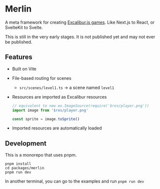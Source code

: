 # Merlin

A meta framework for creating [Excalibur.js games](https://excaliburjs.com). Like Next.js to React, or SvelteKit to Svelte.

This is still in the very early stages. It is not published yet and may not ever be published.

## Features

- Built on Vite
- File-based routing for scenes
  - `src/scenes/level1.ts` -> a scene named `level1`
- Resources are imported as Excalibur resources

  ```js
  // equivalent to new ex.ImageSource(require('$res/player.png'))
  import image from '$res/player.png'

  const sprite = image.toSprite()
  ```

- Imported resources are automatically loaded

## Development

This is a monorepo that uses pnpm.

```
pnpm install
cd packages/merlin
pnpm run dev
```

In another terminal, you can go to the examples and run `pnpm run dev`
